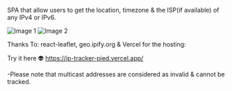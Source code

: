 SPA that allow users to get the location, timezone & the ISP(if available) of any IPv4 or IPv6.



 <img src="https://github.com/user-attachments/assets/4f6e857c-fa7f-4f5a-9ccf-8b378a7a1be6" alt="Image 1"/>
 <img src="https://github.com/user-attachments/assets/fdcfaf22-65c2-4c94-94e5-c7e78b26f2cd" alt="Image 2"/>



Thanks To: react-leaflet, geo.ipify.org & Vercel for the hosting:

Try it here 👽 
https://ip-tracker-pied.vercel.app/

-Please note that multicast addresses are considered as invalid & cannot be tracked.
